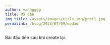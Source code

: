 ```yaml
---
author: vanhgggg
title: Mở đầu
img_title: /assets/images/title_img/post1.jpg
permalink: /blog/2023/07/09/modau
--- 
```


Bài đầu tiên sau khi create lại.
